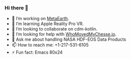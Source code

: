 ### Hi there 👋


- 🔭 I’m working on [MetaEarth](https://github.com/hdfeos/meta).
- 🌱 I’m learning Apple Reality Pro VR.
- 👯 I’m looking to collaborate on cdm-kotlin.
- 🤔 I’m looking for help with [WhoMovedMyChesse.io](https://github.com/hdfeos/whomovedmycheese.io).
- 💬 Ask me about handling NASA HDF-EOS Data Products
- 📫 How to reach me: +1-217-531-6105
- ⚡ Fun fact: Emacs 80x24

